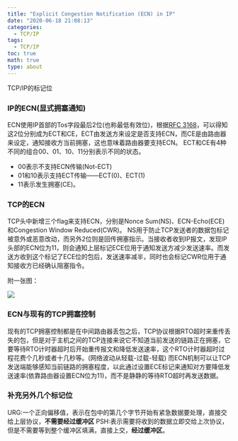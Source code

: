 ```yaml
---
title: "Explicit Congestion Notification (ECN) in IP"
date: "2020-06-18 21:08:13"
categories:
  - TCP/IP
tags:
  - TCP/IP
toc: true
math: true
type: about
---
```


  TCP/IP的标记位

### IP的ECN(显式拥塞通知)

ECN使用IP首部的Tos字段最后2位(也称最低有效位)，根据[RFC 3168](https://tools.ietf.org/html/rfc3168#section-5)，可以得知这2位分别成为ECT和CE，ECT由发送方来设定是否支持ECN，而CE是由路由器来设定，通知接收方当前拥塞，这也意味着路由器要支持ECN。 ECT和CE有4种不同的组合00、01、10、11分别表示不同的状态。

*   00表示不支持ECN传输(Not-ECT)
*   01和10表示支持ECT传输——ECT(0)、ECT(1)
*   11表示发生拥塞(CE)。

### TCP的ECN

TCP头中新增三个flag来支持ECN，分别是Nonce Sum(NS)、ECN-Echo(ECE)和Congestion Window Reduced(CWR)。 NS用于防止TCP发送者的数据包标记被意外或恶意改动，而另外2位则是回传拥塞指示。当接收者收到IP报文，发现IP头部的ECN位为11，则会通知上层标记ECE位用于通知发送方减少发送速率。而发送方收到这个标记了ECE位的包后，发送速率减半，同时也会标记CWR位用于通知接收方已经确认阻塞指令。

 附一张图：

 ![](/images/explicit-congestion-notification-ecn-in-ip/20200628121725644.png)

### ECN与现有的TCP拥塞控制

现有的TCP拥塞控制都是在中间路由器丢包之后，TCP协议根据RTO超时来重传丢失的包，但是对于主机之间的TCP连接来说它不知道当前发送的链路正在拥塞，它要等待RTO计时器超时后开始重传报文和降低发送速率，这个RTO计时器超时过程花费个几秒或者十几秒等。(网络波动从轻载-过载-轻载) 而ECN机制可以让TCP发送端能够感知当前链路的拥塞程度，以此通过设置ECE标记来通知对方要降低发送速率(依靠路由器设置ECN位为11)，而不是静静的等待RTO超时再发送数据。

### 补充另外几个标记位

URG:一个正向偏移值，表示在包中的第几个字节开始有紧急数据要处理，直接交给上层协议，**不需要经过缓冲区** PSH:表示需要将收到的数据立即交给上次协议，但是不需要等到整个缓冲区填满，直接上交，**经过缓冲区**。